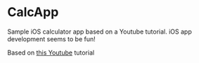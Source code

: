 # CalcApp
Sample iOS calculator app based on a Youtube tutorial. iOS app development seems to be fun!

Based on [this Youtube](https://appdrafting.com/how-to-build-calculator-app-swift-xcode-tutorial_ca06eeddb.html) tutorial
